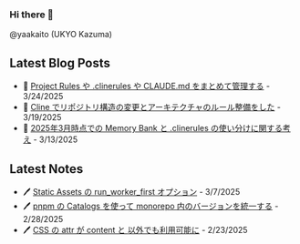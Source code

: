 ### Hi there 👋

@yaakaito (UKYO Kazuma)


## Latest Blog Posts

- 🐠 [Project Rules や .clinerules や CLAUDE.md をまとめて管理する](https://yaakai.to/blog/2025/rule-files-unified-management) - 3/24/2025
- 🪼 [Cline でリポジトリ構造の変更とアーキテクチャのルール整備をした](https://yaakai.to/blog/2025/cline-repository-refactoring) - 3/19/2025
- 🏦 [2025年3月時点での Memory Bank と .clinerules の使い分けに関する考え](https://yaakai.to/blog/2025/clinerules-and-memory-bank) - 3/13/2025

## Latest Notes

- 🖊 [Static Assets の run_worker_first オプション](https://yaakai.to/note/70) - 3/7/2025
- 🖊 [pnpm の Catalogs を使って monorepo 内のバージョンを統一する](https://yaakai.to/note/45) - 2/28/2025
- 🖊 [CSS の attr が content と <string> 以外でも利用可能に](https://yaakai.to/note/43) - 2/23/2025

<!--
**yaakaito/yaakaito** is a ✨ _special_ ✨ repository because its `README.md` (this file) appears on your GitHub profile.
-->
